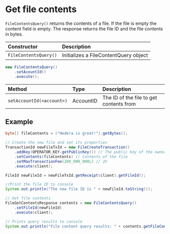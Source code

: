 # Get file contents

`FileContentsQuery()` returns the contents of a file. If the file is empty the content field is empty. The response returns the file ID and the file contents in bytes.

| Constructor | Description |
| :--- | :--- |
| `FileContentsQuery()` | Initializes a FileContentQuery object |

```java
new FileContentsQuery()
    .setAcountId()
    .execute();

```

| Method | Type | Description |
| :--- | :--- | :--- |
| `setAccountId(<account>)` | AccountID | The ID of the file to get contents from |

## Example

```java
byte[] fileContents = ("Hedera is great!").getBytes();

// Create the new file and set its properties
TransactionId newFileTxId = new FileCreateTransaction()
    .addKey(OPERATOR_KEY.getPublicKey()) // The public key of the owner of the file
    .setContents(fileContents) // Contents of the file
    .setMaxTransactionFee(200_000_000L) // 2h
    .execute(client);

FileId newFileId = newFileTxId.getReceipt(client).getFileId();

//Print the file ID to console
System.out.println("The new file ID is " + newFileId.toString());

// Get file contents
FileGetContentsResponse contents = new FileContentsQuery()
    .setFileId(newFileId)
    .execute(client);

// Prints query results to console
System.out.println("File content query results: " + contents.getFileContents().getContents().toStringUtf8());
```

